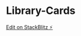 # Library-Cards

[Edit on StackBlitz ⚡️](https://stackblitz.com/edit/angular-router-basic-example-wkxsa9)